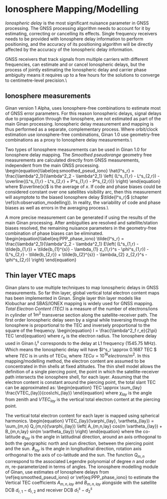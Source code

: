 
# Ionosphere Mapping/Modelling

*Ionospheric delay* is the most significant nuisance parameter in GNSS processing. 
The GNSS processing algorithm needs to account for it by estimating, correcting or cancelling its effects.
Single frequency receivers needs to be provided with Ionosphere delay information to perform positioning, and the accuracy of its positioning algorithm will be directly affected by the accuracy of the Ionospheric delay information.

GNSS receivers that track signals from multiple carriers with different frequencies, can estimate and or cancel Ionospheric delays, but the process of jointly estimating the Ionospheric delay and carrier phase ambiguity means it requires up to a few hours for the solutions to converge to centimetre-level precision.\\

## Ionosphere measurements
Ginan version 1 Alpha, uses Ionosphere-free combinations to estimate most of GNSS error parameters. 
For this reason Ionospheric delays, signal delays due to propagation through the Ionosphere, are not estimated as part of the main Ginan processing.
Ionospheric delay measurement and mapping is thus performed as a separate, complementary process.
Where orbit/clock estimation use ionosphere-free combinations, Ginan 1.0 use geometry-free combinations as a proxy to Ionosphere delay measurements.\\

Two types of Ionosphere measurements can be used in Ginan 1.0 for Ionosphere delay mapping.
The *Smoothed pseudorange* geometry free measurements are calculated directly from GNSS measurements, independent from the main GNSS processing.
\begin{equation}\label{eq:smoothed_pseud_iono}
\hat{I^s_r} = \frac{\lambda^2_1}{\lambda^2_2 - \lambda^2_1} \left( (L^s_{1,r} - L^s_{2,r}) - \overline{(L^s_{1,r} - L^s_{2,r} + P^s_{1,r} - P^s_{2,r})} \right) 
\end{equation}
where $\overline{x}$ is the average of $x$. If code and phase biases could be considered constant over one satellites visibility arc, then this measurement will asymptote to the biased Ionosphere delay $\tilde{I^s_r}$ (chapter \ref{ch:observation_modelling}). In reality, the variability of code and phase biases as well as errors in the averaging process.\\

A more precise measurement can be generated if using the results of the main Ginan processing. After ambiguities are resolved and satellite/station biases resolved, the remaining nuisance parameters in the geometry-free combination of phase biases can be eliminated.
\begin{equation}\label{eq:PPP_phase_iono}
\tilde{I^s_r} = \frac{\lambda^2_1}{\lambda^2_2 - \lambda^2_1} E\left( (L^s_{1,r} - \tilde{b_{1,r}} + \tilde{b_{1}^{s}} - \lambda_{1} z_{1,r}^s  - \phi^s_{1,r}) - (L^s_{2,r} - \tilde{b_{2,r}} + \tilde{b_{2}^{s}} - \lambda_{2} z_{2,r}^s  - \phi^s_{2,r}) \right)
\end{equation}

## Thin layer VTEC maps
Ginan plans to use multiple techniques to map Ionospheric delays in GNSS measurements.
So far thin layer, global vertical total electron content maps has been implemented in Ginan.
Single layer thin layer models like Klobuchar and SBAS/IONEX mapping is widely used for GNSS mapping.
*Total Electron Content (TEC)* is a measure of the number of electrons/ions in cylinder of $1m^2$ transverse section along the satellite-receiver path. 
The first order Ionospheric delay seen by a signal while traversing through the Ionosphere is proportional to the TEC and inversely proportional to the square of the frequency.
\begin{equation}
  I = \frac{\lambda^2_f r_e}{2\pi} TEC
\end{equation}
where $r_e$ is the electron radius. 
The Ionosphere delay used in Ginan $I^s_r$ corresponds to the delay at L1 frequency (1545.75 MHz).
Which means the Ionospheric delay will have $I^s_r \approx 0.1687 TEC $ where $TEC$ is in units of TECu, where $TECu = 10^{16} electrons/m^2$.
In this mapping/modelling method, the electron content are assumed to be concentrated in thin shells at fixed altitudes.
The thin shell model allows the definition of a single piercing point, the point in which the satellite-receiver path intersects the ionosphere shell, for each layer. 
Assuming that the electron content is constant around the piercing point, the total slant TEC can be approximated as:
\begin{equation}
  TEC \approx \sum_{lay} \frac{VTEC_{lay}}{cos\chi_{lay}}
\end{equation}
where $\chi_{lay}$ is the angle from zenith and $VTEC_{lay}$ is the vertical total electron content at the piercing point. 

The vertical total electron content for each layer is mapped using spherical harmonics.
\begin{equation}
  VTEC_{lay}(\varphi_{lay}, \vartheta_{lay}) = \sum_{m,n} Q_{m,n}(\varphi_{lay}) \left( A_{m,n,lay} cos(m \vartheta_{lay}) + B_{m,n,lay} sin(m \vartheta_{lay}) \right)
\end{equation}
where the co-latitude $\varphi_{lay}$ is the angle in latitudinal direction, around an axis orthogonal to both the geographic north and sun direction, between the piercing point and the sun. $\vartheta_{lay}$ is the angle in longitudinal direction, rotation axis orthogonal to the axis of co-latitude and the sun. 
The function $Q_{m,n}$ correspond to the associated Legendre polynomial of degree $n$ and order $m$, re-parameterized in terms of angles. 
The ionosphere modelling module of Ginan, use estimates of Ionosphere delays from \ref{eq:smoothed_pseud_iono} or \ref{eq:PPP_phase_iono} to estimate the Vertical TEC coefficients $A_{m,n,lay}$ and $B_{m,n,lay}$ alongside with the satellite DCB $d_{r,1} - d_{r,2}$ and receiver DCB $d_{1}^s - d_{2}^s$